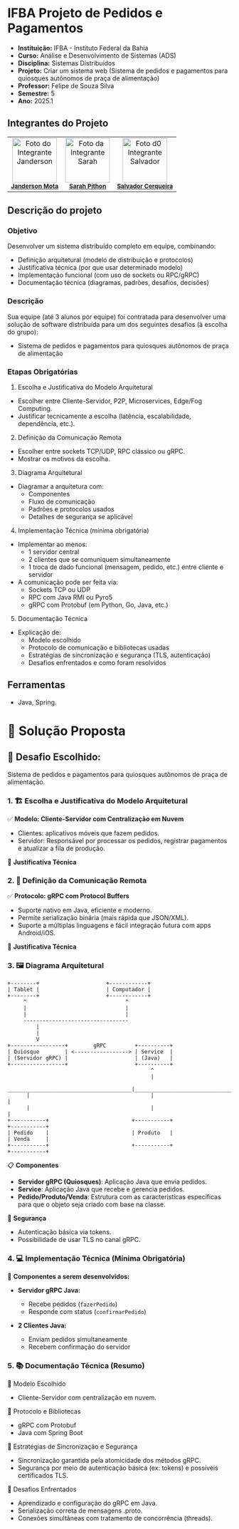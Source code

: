 # IFBA Projeto de Pedidos e Pagamentos

- **Instituição:** IFBA - Instituto Federal da Bahia
- **Curso:** Análise e Desenvolvimento de Sistemas (ADS)
- **Disciplina:** Sistemas Distribuídos
- **Projeto:** Criar um sistema web (Sistema de pedidos e pagamentos para quiosques autônomos de praça de alimentação)
- **Professor:** Felipe de Souza Silva
- **Semestre:** 5
- **Ano:** 2025.1

## Integrantes do Projeto

<table>
  <tr>
    <td align="center">
      <img src="https://avatars.githubusercontent.com/u/80362674?v=4" width="100px;" alt="Foto do Integrante Janderson"/><br />
      <sub><b><a href="https://github.com/JandersonMota">Janderson Mota</a></b></sub>
    </td>
    <td align="center">
      <img src="https://avatars.githubusercontent.com/u/110790276?v=4" width="100px;" alt="Foto da Integrante Sarah"/><br />
      <sub><b><a href="https://github.com/">Sarah Pithon</a></b></sub>
    </td>
    <td align="center">
      <img src="https://avatars.githubusercontent.com/u/114778311?v=4" width="100px;" alt="Foto d0 Integrante Salvador"/><br />
      <sub><b><a href="https://github.com/">Salvador Cerqueira</a></b></sub>
    </td>
  </tr>
</table>

## Descrição do projeto

### Objetivo

Desenvolver um sistema distribuído completo em equipe, combinando:

- Definição arquitetural (modelo de distribuição e protocolos)
- Justificativa técnica (por que usar determinado modelo)
- Implementação funcional (com uso de sockets ou RPC/gRPC)
- Documentação técnica (diagramas, padrões, desafios, decisões)

### Descrição

Sua equipe (até 3 alunos por equipe) foi contratada para desenvolver uma solução de software distribuída para um dos seguintes desafios (à escolha do grupo): 
- Sistema de pedidos e pagamentos para quiosques autônomos de praça de alimentação

### Etapas Obrigatórias

1. Escolha e Justificativa do Modelo Arquitetural 
- Escolher entre Cliente-Servidor, P2P, Microservices, Edge/Fog Computing. 
- Justificar tecnicamente a escolha (latência, escalabilidade, dependência, etc.).

2. Definição da Comunicação Remota 
- Escolher entre sockets TCP/UDP, RPC clássico ou gRPC. 
- Mostrar os motivos da escolha.

3. Diagrama Arquitetural 
- Diagramar a arquitetura com: 
  - Componentes 
  - Fluxo de comunicação 
  - Padrões e protocolos usados 
  - Detalhes de segurança se aplicável

4. Implementação Técnica (mínima obrigatória) 
- Implementar ao menos: 
  - 1 servidor central 
  - 2 clientes que se comuniquem simultaneamente 
  - 1 troca de dado funcional (mensagem, pedido, etc.) entre cliente e servidor 
- A comunicação pode ser feita via: 
  - Sockets TCP ou UDP 
  - RPC com Java RMI ou Pyro5 
  - gRPC com Protobuf (em Python, Go, Java, etc.)

5. Documentação Técnica 
- Explicação de: 
  - Modelo escolhido 
  - Protocolo de comunicação e bibliotecas usadas 
  - Estratégias de sincronização e segurança (TLS, autenticação) 
  - Desafios enfrentados e como foram resolvidos

## Ferramentas

- Java, Spring.

# 📌 Solução Proposta

## 🧩 Desafio Escolhido:

Sistema de pedidos e pagamentos para quiosques autônomos de praça de alimentação.

### 1. 🏗️ Escolha e Justificativa do Modelo Arquitetural
✅ **Modelo: Cliente-Servidor com Centralização em Nuvem**

- Clientes: aplicativos móveis que fazem pedidos.
- Servidor: Responsável por processar os pedidos, registrar pagamentos e atualizar a fila de produção.

🔧 **Justificativa Técnica**

### 2. 🔌 Definição da Comunicação Remota
✅ **Protocolo: gRPC com Protocol Buffers**

- Suporte nativo em Java, eficiente e moderno.
- Permite serialização binária (mais rápida que JSON/XML).
- Suporte a múltiplas linguagens e fácil integração futura com apps Android/iOS.

🔧 **Justificativa Técnica**

### 3. 🖼️ Diagrama Arquitetural

```
+--------+                     +------------+
| Tablet |                     | Computador |
+--------+                     +------------+
     ^                               ^
     |                               |
     |                               |
     ---------------------------------
         |
         |
         V
+-----------------+        gRPC         +----------+
| Quiosque        | <-----------------> | Service  |
| (Servidor gRPC) |                     | (Java)   |
+-----------------+                     +----------+
                                             ^
                                             |
      _______________________________________|_______________________________________
      |                                      |                                      |
      |                                      |                                      |
+-----------+                          +-----------+                          +-----------+
| Pedido    |                          | Produto   |                          | Venda     |
+-----------+                          +-----------+                          +-----------+
```

📋 **Componentes**
- **Servidor gRPC (Quiosques)**: Aplicação Java que envia pedidos.
- **Service**: Aplicação Java que recebe e gerencia pedidos.
- **Pedido/Produto/Venda**: Estrutura com as caracteristicas especificas para que o objeto seja criado com base na classe.

🔐 **Segurança**
- Autenticação básica via tokens.
- Possibilidade de usar TLS no canal gRPC.

### 4. 💻 Implementação Técnica (Mínima Obrigatória)
🎯 **Componentes a serem desenvolvidos:**
- **Servidor gRPC Java:**
  - Recebe pedidos (`fazerPedido`)
  - Responde com status (`confirmarPedido`)

- **2 Clientes Java:**
  - Enviam pedidos simultaneamente
  - Recebem confirmação do servidor

### 5. 📚 Documentação Técnica (Resumo)
📌 Modelo Escolhido
- Cliente-Servidor com centralização em nuvem.

📌 Protocolo e Bibliotecas
- gRPC com Protobuf
- Java com Spring Boot

📌 Estratégias de Sincronização e Segurança
- Sincronização garantida pela atomicidade dos métodos gRPC.
- Segurança por meio de autenticação básica (ex: tokens) e possíveis certificados TLS.

📌 Desafios Enfrentados
- Aprendizado e configuração do gRPC em Java.
- Serialização correta de mensagens .proto.
- Conexões simultâneas com tratamento de concorrência (threads).
